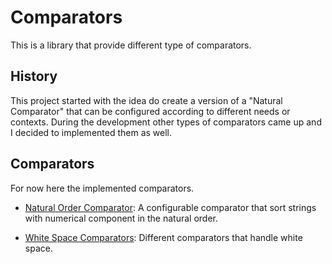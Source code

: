 # Comparators

This is a library that provide different type of comparators. 

## History

This project started with the idea do create a version of a "Natural Comparator" that can be 
configured according to different needs or contexts. During the development other types of comparators came up
and I decided to implemented them as well.

## Comparators

For now here the implemented comparators.

* [Natural Order Comparator](NaturalOrderComparator.md): A configurable comparator that sort strings with 
numerical component in the natural order.

* [White Space Comparators](WhiteSpaceComparators.md): Different comparators that handle white space.